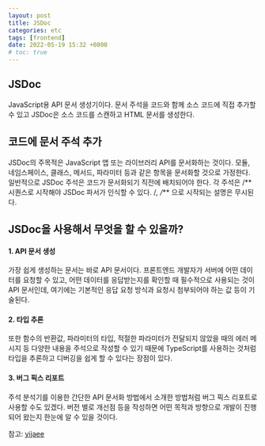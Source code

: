 ```yaml
---
layout: post
title: JSDoc
categories: etc
tags: [frontend]
date: 2022-05-19 15:32 +0800
# toc: true
---
```


## JSDoc

JavaScript용 API 문서 생성기이다. 문서 주석을 코드와 함께 소스 코드에 직접 추가할 수 있고 JSDoc은 소스 코드를 스캔하고 HTML 문서를 생성한다.

## 코드에 문서 주석 추가

JSDoc의 주목적은 JavaScript 앱 또는 라이브러리 API를 문서화하는 것이다. 모듈, 네임스페이스, 클래스, 메서드, 파라미터 등과 같은 항목을 문서화할 것으로 가정한다.
일반적으로 JSDoc 주석은 코드가 문서화되기 직전에 배치되어야 한다. 각 주석은 /** 시퀀스로 시작해야 JSDoc 파서가 인식할 수 있다. /_, /_** 으로 시작되는 설명은 무시된다.

## JSDoc을 사용해서 무엇을 할 수 있을까?

#### 1. API 문서 생성

가장 쉽게 생성하는 문서는 바로 API 문서이다. 프론트엔드 개발자가 서버에 어떤 데이터를 요청할 수 있고, 어떤 데이터를 응답받는지를 확인할 때 필수적으로 사용되는 것이 API 문서인데, 여기에는 기본적인 응답 요청 방식과 요청시 첨부되어야 하는 값 등이 기술된다.

#### 2. 타입 추론

또한 함수의 반환값, 파라미터의 타입, 적절한 파라미터가 전달되지 않았을 때의 에러 메시지 등 다양한 내용을 주석으로 작성할 수 있기 때문에 TypeScript를 사용하는 것처럼 타입을 추론하고 디버깅을 쉽게 할 수 있다는 장점이 있다.

#### 3. 버그 픽스 리포트

주석 분석기를 이용한 간단한 API 문서화 방법에서 소개한 방법처럼 버그 픽스 리포트로 사용할 수도 있겠다. 버전 별로 개선점 등을 작성하면 어떤 목적과 방향으로 개발이 진행되어 왔는지 한눈에 알 수 있을 것이다.

참고: [yijaee](https://velog.io/@yijaee/JSDoc을-사용해-JavaScript-파일-문서화하기)
